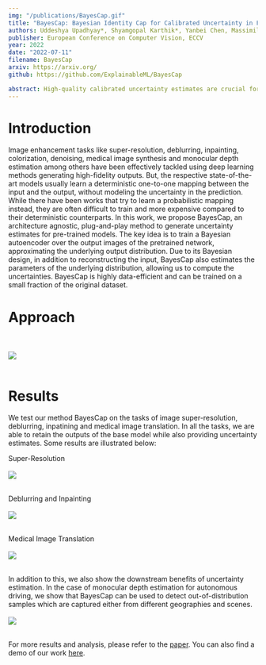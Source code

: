 ```yaml
---
img: "/publications/BayesCap.gif"
title: "BayesCap: Bayesian Identity Cap for Calibrated Uncertainty in Frozen Neural Networks"
authors: Uddeshya Upadhyay*, Shyamgopal Karthik*, Yanbei Chen, Massimiliano Mancini, Zeynep Akata
publisher: European Conference on Computer Vision, ECCV
year: 2022
date: "2022-07-11"
filename: BayesCap
arxiv: https://arxiv.org/
github: https://github.com/ExplainableML/BayesCap

abstract: High-quality calibrated uncertainty estimates are crucial for numerous real-world applications, especially for deep learning-based deployed ML systems. While Bayesian deep learning techniques allow uncertainty estimation, training them with large-scale datasets is an expensive process that does not always yield models competitive with non-Bayesian counterparts. Moreover, many of the high-performing deep learning models that are already trained and deployed are non-Bayesian in nature and do not provide uncertainty estimates. To address these issues, we propose BayesCap that learns a Bayesian identity mapping for the frozen model, allowing uncertainty estimation. BayesCap is a memory-efficient method that can be trained on a small fraction of the original dataset, enhancing pretrained non-Bayesian computer vision models by providing calibrated uncertainty estimates for the predictions without (i) hampering the performance of the model and (ii) the need for expensive retraining the model from scratch. The proposed method is agnostic to various architectures and tasks. We show the efficacy of our method on a wide variety of tasks with a diverse set of architectures, including image super-resolution, deblurring, inpainting, and crucial application such as medical image translation. Moreover, we apply the derived uncertainty estimates to detect out-of-distribution samples in critical scenarios like depth estimation in autonomous driving.
---
```


# Introduction
Image enhancement tasks like super-resolution, deblurring, inpainting, colorization, denoising, medical image synthesis and monocular depth estimation among others have been effectively tackled using deep learning methods generating high-fidelity outputs. But, the respective state-of-the-art models usually learn a deterministic one-to-one mapping between the input and the output, without modeling the uncertainty in the prediction. While there have been works that try to learn a probabilistic mapping instead, they are often difficult to train and more expensive compared to their deterministic counterparts. In this work, we propose BayesCap, an architecture agnostic, plug-and-play method to generate uncertainty estimates for pre-trained models. The key idea is to train a Bayesian autoencoder over the output images of the pretrained network, approximating the underlying output distribution. Due to its Bayesian design, in addition to reconstructing the input, BayesCap also estimates the parameters of the underlying distribution, allowing us to compute the uncertainties. BayesCap is highly data-efficient and can be trained on a small fraction of the original dataset.


# Approach
<br/><br/>
![](/publications/BayesCap/BayesCap.gif)
<br/><br/>

# Results
We test our method BayesCap on the tasks of image super-resolution, deblurring, inpatining and medical image translation. In all the tasks, we are able to retain the outputs of the base model while also providing uncertainty estimates. 
Some results are illustrated below:

Super-Resolution
<br/><br/>
![](/publications/BayesCap/sr_qual1.png)
<br/><br/>

Deblurring and Inpainting
<br/><br/>
![](/publications/BayesCap/deblur_inpaint_qual.png)
<br/><br/>

Medical Image Translation
<br/><br/>
![](/publications/BayesCap/MRI_qual.png)
<br/><br/>

In addition to this, we also show the downstream benefits of uncertainty estimation. In the case of monocular depth estimation for autonomous driving, we show that BayesCap can be used to detect out-of-distribution samples which are captured either from different geographies and scenes. 
<br/><br/>
![](/publications/BayesCap/depth_qual_n_quant.png)
<br/><br/>


For more results and analysis, please refer to the [paper](https://arxiv.org/).
You can also find a demo of our work [here](https://huggingface.co/spaces/udion/BayesCap).